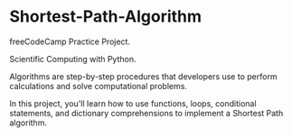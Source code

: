 # Shortest-Path-Algorithm

freeCodeCamp Practice Project.

Scientific Computing with Python.


Algorithms are step-by-step procedures that developers use to perform calculations and solve computational problems.

In this project, you'll learn how to use functions, loops, conditional statements, and dictionary comprehensions to implement a Shortest Path algorithm.

